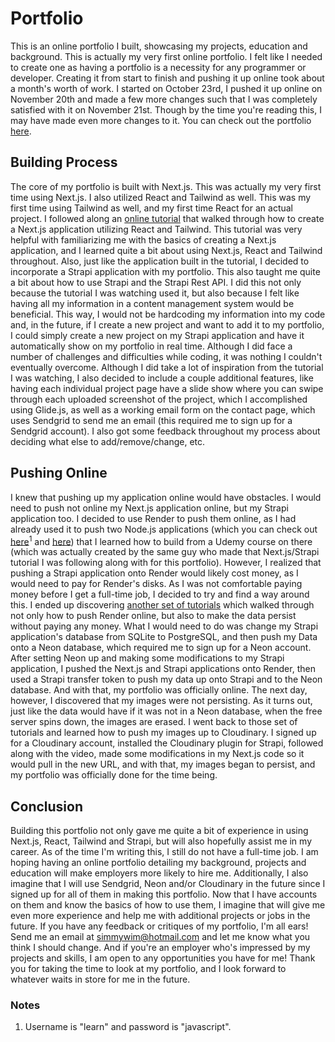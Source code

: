 # Portfolio
This is an online portfolio I built, showcasing my projects, education and background. This is actually my very first online portfolio. I felt like I needed to create one as having a portfolio is a necessity for any programmer or developer. Creating it from start to finish and pushing it up online took about a month's worth of work. I started on October 23rd, I pushed it up online on November 20th and made a few more changes such that I was completely satisfied with it on November 21st. Though by the time you're reading this, I may have made even more changes to it. You can check out the portfolio [here](https://simeon-davenport-portfolio.onrender.com/).

## Building Process
The core of my portfolio is built with Next.js. This was actually my very first time using Next.js. I also utilized React and Tailwind as well. This was my first time using Tailwind as well, and my first time React for an actual project. I followed along an [online tutorial](https://www.youtube.com/watch?v=04bNEnIzCJc) that walked through how to create a Next.js application utilizing React and Tailwind. This tutorial was very helpful with familiarizing me with the basics of creating a Next.js application, and I learned quite a bit about using Next.js, React and Tailwind throughout. Also, just like the application built in the tutorial, I decided to incorporate a Strapi application with my portfolio. This also taught me quite a bit about how to use Strapi and the Strapi Rest API. I did this not only because the tutorial I was watching used it, but also because I felt like having all my information in a content management system would be beneficial. This way, I would not be hardcoding my information into my code and, in the future, if I create a new project and want to add it to my portfolio, I could simply create a new project on my Strapi application and have it automatically show on my portfolio in real time. Although I did face a number of challenges and difficulties while coding, it was nothing I couldn't eventually overcome. Although I did take a lot of inspiration from the tutorial I was watching, I also decided to include a couple additional features, like having each individual project page have a slide show where you can swipe through each uploaded screenshot of the project, which I accomplished using Glide.js, as well as a working email form on the contact page, which uses Sendgrid to send me an email (this required me to sign up for a Sendgrid account). I also got some feedback throughout my process about deciding what else to add/remove/change, etc.

## Pushing Online
I knew that pushing up my application online would have obstacles. I would need to push not online my Next.js application online, but my Strapi application too. I decided to use Render to push them online, as I had already used it to push two Node.js applications (which you can check out [here](https://learningjavascript-todoapp.onrender.com)<sup>1</sup> and [here](https://learningjavascript-ourapp.onrender.com)) that I learned how to build from a Udemy course on there (which was actually created by the same guy who made that Next.js/Strapi tutorial I was following along with for this portfolio). However, I realized that pushing a Strapi application onto Render would likely cost money, as I would need to pay for Render's disks. As I was not comfortable paying money before I get a full-time job, I decided to try and find a way around this. I ended up discovering [another set of tutorials](https://www.youtube.com/playlist?list=PLVoKTq3-H4pjUy7hfCB0Ei1QBSnevxfhI) which walked through not only how to push Render online, but also to make the data persist without paying any money. What I would need to do was change my Strapi application's database from SQLite to PostgreSQL, and then push my Data onto a Neon database, which required me to sign up for a Neon account. After setting Neon up and making some modifications to my Strapi application, I pushed the Next.js and Strapi applications onto Render, then used a Strapi transfer token to push my data up onto Strapi and to the Neon database. And with that, my portfolio was officially online. The next day, however, I discovered that my images were not persisting. As it turns out, just like the data would have if it was not in a Neon database, when the free server spins down, the images are erased. I went back to those set of tutorials and learned how to push my images up to Cloudinary. I signed up for a Cloudinary account, installed the Cloudinary plugin for Strapi, followed along with the video, made some modifications in my Next.js code so it would pull in the new URL, and with that, my images began to persist, and my portfolio was officially done for the time being.

## Conclusion
Building this portfolio not only gave me quite a bit of experience in using Next.js, React, Tailwind and Strapi, but will also hopefully assist me in my career. As of the time I'm writing this, I still do not have a full-time job. I am hoping having an online portfolio detailing my background, projects and education will make employers more likely to hire me. Additionally, I also imagine that I will use Sendgrid, Neon and/or Cloudinary in the future since I signed up for all of them in making this portfolio. Now that I have accounts on them and know the basics of how to use them, I imagine that will give me even more experience and help me with additional projects or jobs in the future. If you have any feedback or critiques of my portfolio, I'm all ears! Send me an email at simmywim@hotmail.com and let me know what you think I should change. And if you're an employer who's impressed by my projects and skills, I am open to any opportunities you have for me! Thank you for taking the time to look at my portfolio, and I look forward to whatever waits in store for me in the future.

### Notes
1. Username is "learn" and password is "javascript".
